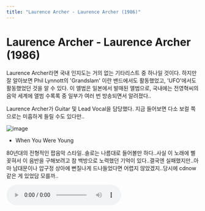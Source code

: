 ```yaml
---
title: "Laurence Archer - Laurence Archer (1986)"
---
```

# Laurence Archer - Laurence Archer (1986)

Laurence Archer라면 국내 인지도는 거의 없는 기타리스트 중 하나일 것이다. 하지만 잘 알아보면 Phil Lynnott의 'Grandslam' 이란 밴드에서도 활동했었고, 'UFO'에서도 활동했었던 것을 알 수 있다. 이 앨범은 일본에서 발매된 앨범으로, 국내에는 전영혁씨의 음악 세계에 앨범 수록록 중 일부가 여러 번 방송되면서 알려졌다..

Laurence Archer가 Guitar 및 Lead Vocal을 담당했다. 지금 들어보면 다소 보컬 쪽으로는 미흡하게 들릴 수도 있다만..


![image](b1eb65d0cf946d32f74c78b05fabb776.jpg)

- When You Were Young

80년대의 전형적인 팝음악 스타일..솔로는 나름대로 들어볼만 하다..사실 이 노래에 삘 꽂혀서 이 음반을 구해보려고 참 백방으로 노력했던 기억이 있다..결국엔 실패했지만..아마 남대문이나 압구정 상아에 뻔질나게 드나들었다면 어렵지 않았겠지..당시에 cdnow 같은 게 있었담 모를까..

![audio](fe14678d8facb88a8fc735876fd53617.mp3)



